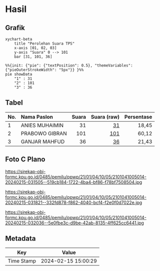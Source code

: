 # Hasil

## Grafik

```mermaid
xychart-beta
    title "Perolehan Suara TPS"
    x-axis [01, 02, 03]
    y-axis "Suara" 0 --> 101
    bar [31, 101, 36]
```

```mermaid
%%{init: {"pie": {"textPosition": 0.5}, "themeVariables": {"pieOuterStrokeWidth": "5px"}} }%%
pie showData
    "1" : 31
    "2" : 101
    "3" : 36
```

## Tabel

| No. | Nama Paslon    | Suara | Suara (raw) | Persentase |
|:--- |:-------------- | -----:| -----------:| ----------:|
| 1   | ANIES MUHAIMIN | 31    | [31][p-1]   | 18,45      |
| 2   | PRABOWO GIBRAN | 101   | [101][p-2]  | 60,12      |
| 3   | GANJAR MAHFUD  | 36    | [36][p-3]   | 21,43      |


[p-1]: https://github.com/gigit-pemilu/pemilu-2024-21-kepulauan-riau/blob/main/pilpres/hitung-suara/sub/21-kepulauan-riau/sub/01-bintan/sub/04-gunung-kijang/sub/1005-kawal/sub/014-tps/sub/paslon-1.txt
[p-2]: https://github.com/gigit-pemilu/pemilu-2024-21-kepulauan-riau/blob/main/pilpres/hitung-suara/sub/21-kepulauan-riau/sub/01-bintan/sub/04-gunung-kijang/sub/1005-kawal/sub/014-tps/sub/paslon-2.txt
[p-3]: https://github.com/gigit-pemilu/pemilu-2024-21-kepulauan-riau/blob/main/pilpres/hitung-suara/sub/21-kepulauan-riau/sub/01-bintan/sub/04-gunung-kijang/sub/1005-kawal/sub/014-tps/sub/paslon-3.txt

## Foto C Plano

https://sirekap-obj-formc.kpu.go.id/0485/pemilu/ppwp/21/01/04/10/05/2101041005014-20240215-031505--519cb184-1722-4ba4-bf86-f78bf7508504.jpg

https://sirekap-obj-formc.kpu.go.id/0485/pemilu/ppwp/21/01/04/10/05/2101041005014-20240215-031821--332fd878-f862-4040-bcf4-f2e0f0d7022e.jpg

https://sirekap-obj-formc.kpu.go.id/0485/pemilu/ppwp/21/01/04/10/05/2101041005014-20240215-032036--5e0fbe3c-d9be-42ab-8135-4ff625cc6441.jpg


## Metadata

| Key        | Value               |
| ---------- | ------------------- |
| Time Stamp | 2024-02-15 15:00:29 |



